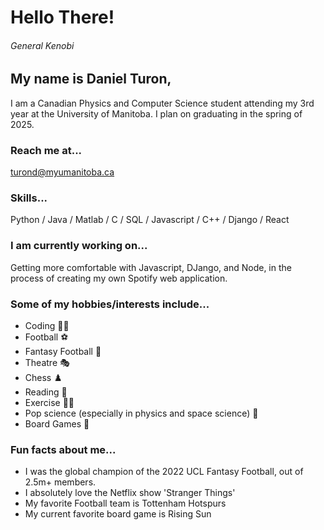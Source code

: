# Hello There!
###### General Kenobi
## My name is Daniel Turon,
I am a Canadian Physics and Computer Science student attending my 3rd year at the 
University of Manitoba. I plan on graduating in the spring of 2025.

### Reach me at...
turond@myumanitoba.ca

### Skills...
Python / Java / Matlab / C / SQL / Javascript / C++ / Django / React

### I am currently working on...
Getting more comfortable with Javascript, DJango, and Node, in the process of creating my own Spotify web application.


### Some of my hobbies/interests include...

* Coding :technologist:
* Football :soccer:
* Fantasy Football :goal_net:
* Theatre :performing_arts:
* Chess :chess_pawn:
* Reading :open_book:
* Exercise :weight_lifting_man:
* Pop science (especially in physics and space science) :telescope:
* Board Games :game_die:

### Fun facts about me...
* I was the global champion of the 2022 UCL Fantasy Football, out of 2.5m+ members.
* I absolutely love the Netflix show 'Stranger Things'
* My favorite Football team is Tottenham Hotspurs
* My current favorite board game is Rising Sun

